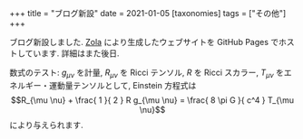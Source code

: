 +++
title = "ブログ新設"
date = 2021-01-05
[taxonomies]
tags = ["その他"]
+++

ブログ新設しました. [Zola](https://www.getzola.org/) により生成したウェブサイトを GitHub Pages でホストしています.
詳細はまた後日.

数式のテスト: $g_{\mu \nu}$ を計量, $R_{\mu \nu}$ を Ricci テンソル, $R$ を Ricci スカラー, $T_{\mu \nu}$ をエネルギー・運動量テンソルとして,
Einstein 方程式は
$$R_{\mu \nu} + \frac{ 1 }{ 2 } R g_{\mu \nu} = \frac{ 8 \pi G }{ c^4 } T_{\mu \nu}$$
により与えられます.
